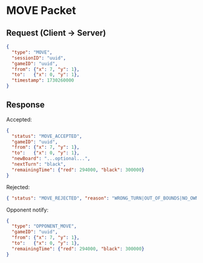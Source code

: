 # MOVE Packet

## Request (Client → Server)
```json
{
  "type": "MOVE",
  "sessionID": "uuid",
  "gameID": "uuid",
  "from": {"x": 7, "y": 1},
  "to":   {"x": 0, "y": 1},
  "timestamp": 1730260000
}
```

## Response
Accepted:
```json
{
  "status": "MOVE_ACCEPTED",
  "gameID": "uuid",
  "from": {"x": 7, "y": 1},
  "to":   {"x": 0, "y": 1},
  "newBoard": "...optional...",
  "nextTurn": "black",
  "remainingTime": {"red": 294000, "black": 300000}
}
```
Rejected:
```json
{ "status": "MOVE_REJECTED", "reason": "WRONG_TURN|OUT_OF_BOUNDS|NO_OWN_PIECE|ILLEGAL_MOVE|SELF_CHECK|TIMEOUT" }
```

Opponent notify:
```json
{
  "type": "OPPONENT_MOVE",
  "gameID": "uuid",
  "from": {"x": 7, "y": 1},
  "to":   {"x": 0, "y": 1},
  "remainingTime": {"red": 294000, "black": 300000}
}
```
